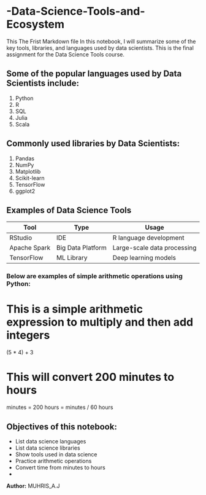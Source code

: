 # -Data-Science-Tools-and-Ecosystem
This The Frist  Markdown file 
In this notebook, I will summarize some of the key tools, libraries, and languages used by data scientists. This is the final assignment for the Data Science Tools course.

## Some of the popular languages used by Data Scientists include:

1. Python  
2. R  
3. SQL  
4. Julia  
5. Scala  

## Commonly used libraries by Data Scientists:

1. Pandas  
2. NumPy  
3. Matplotlib  
4. Scikit-learn  
5. TensorFlow  
6. ggplot2  

## Examples of Data Science Tools

| Tool            | Type              | Usage                        |
|-----------------|-------------------|-------------------------------|
| RStudio         | IDE               | R language development        |
| Apache Spark    | Big Data Platform | Large-scale data processing   |
| TensorFlow      | ML Library        | Deep learning models          |

### Below are examples of simple arithmetic operations using Python:

# This is a simple arithmetic expression to multiply and then add integers
(5 * 4) + 3

# This will convert 200 minutes to hours
minutes = 200
hours = minutes / 60
hours

## Objectives of this notebook:
- List data science languages  
- List data science libraries  
- Show tools used in data science  
- Practice arithmetic operations  
- Convert time from minutes to hours
- 
**Author:** MUHRIS_A.J
